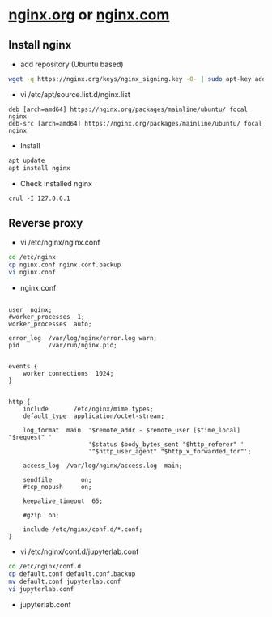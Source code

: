 # [nginx.org](https://nginx.org/) or [nginx.com](https://www.nginx.com/)

## Install nginx
- add repository (Ubuntu based)
```bash
wget -q https://nginx.org/keys/nginx_signing.key -O- | sudo apt-key add -
```

- vi /etc/apt/source.list.d/nginx.list
```
deb [arch=amd64] https://nginx.org/packages/mainline/ubuntu/ focal nginx
deb-src [arch=amd64] https://nginx.org/packages/mainline/ubuntu/ focal nginx
```

- Install
```bash
apt update
apt install nginx
```

- Check installed nginx
```
crul -I 127.0.0.1
```

## Reverse proxy
- vi /etc/nginx/nginx.conf
```bash
cd /etc/nginx
cp nginx.conf nginx.conf.backup
vi nginx.conf
```

- nginx.conf
```

user  nginx;
#worker_processes  1;
worker_processes  auto;

error_log  /var/log/nginx/error.log warn;
pid        /var/run/nginx.pid;


events {
    worker_connections  1024;
}


http {
    include       /etc/nginx/mime.types;
    default_type  application/octet-stream;

    log_format  main  '$remote_addr - $remote_user [$time_local] "$request" '
                      '$status $body_bytes_sent "$http_referer" '
                      '"$http_user_agent" "$http_x_forwarded_for"';

    access_log  /var/log/nginx/access.log  main;

    sendfile        on;
    #tcp_nopush     on;

    keepalive_timeout  65;

    #gzip  on;

    include /etc/nginx/conf.d/*.conf;
}
```

- vi /etc/nginx/conf.d/jupyterlab.conf
```bash
cd /etc/nginx/conf.d
cp default.conf default.conf.backup
mv default.conf jupyterlab.conf
vi jupyterlab.conf
```

- jupyterlab.conf
```
```
